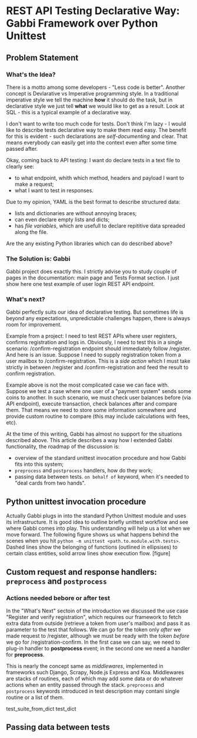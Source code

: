 # REST API Testing Declarative Way: Gabbi Framework over Python Unittest

## Problem Statement

### What's the Idea?

There is a motto among some developers - "Less code is better". Another concept is Devlarative vs Imperative programming style. In a traditional imperative style we tell the machine **how** it should do the task, but in declarative style we just tell **what** we would like to get as a result. Look at SQL - this is a typical example of a declarative way.

I don't want to write too much code for tests. Don't think I'm lazy - I would like to describe tests declarative way to make them read easy. The benefit for this is evident - such declarations are *self-documenting* and clear. That means everybody can easily get into the context even after some time passed after.

Okay, coming back to API testing: I want do declare tests in a text file to clearly see:

- to what endpoint, whith which method, headers and payload I want to make a request;
- what I want to test in responses.

Due to my opinion, YAML is the best format to describe structured data:

- lists and dictionaries are without annoying braces;
- can even declare empty lists and dicts;
- has *file variables*, which are usefull to declare repititive data spreaded along the file.

Are the any existing Python libraries which can do described above?

### The Solution is: Gabbi

Gabbi project does exactly this. I strictly advise you to study couple of pages in the documentation: main page and Tests Format section. I just show here one test example of user login REST API endpoint.

### What's next?

Gabbi perfectly suits our idea of declarative testing. But sometimes life is beyond any expectations, unpredictable challenges happen, there is always room for improvement.

Example from a project: I need to test REST APIs where user registers, confirms registration and logs in. Obviously, I need to test this in a single scenario: /confirm-registration endpoint should immediately follow /register. And here is an issue.
Suppose I need to supply registration token from a user mailbox to /confirm-registration. This is a *side action* which I must take strictly in between /register and /confirm-registration and feed the result to confirm registration.

Example above is not the most complicated case we can face with. Suppose we test a case where one user of a "payment system" sends some coins to another. In such scenario, we must check user balances before (via API endpoint), execute transaction, check balances after and compare them. That means we need to store some information somewhere and provide custom routine to compare (this may include calculations with fees, etc).

At the time of this writing, Gabbi has almost no support for the situations described above. This article describes a way how I extended Gabbi functionality, the roadmap of the discussion is:

- overview of the standard unittest invocation procedure and how Gabbi fits into this system;
- `preprocess` and `postprocess` handlers, how do they work;
- passing data between tests. `on behalf of` keyword, when it's needed to "deal cards from two hands".

## Python unittest invocation procedure

Actually Gabbi plugs in into the standard Python Unittest module and uses its infrastructure. It is good idea to outline briefly unittest workflow and see where Gabbi comes into play. This understanding will help us a lot when we move forward. The following figure shows us what happens behind the scenes when you hit `python -m unittest <path.to.module.with.tests>`.
Dashed lines show the belonging of functions (outlined in ellipsises) to certain class entities, solid arrow lines show execution flow.
[figure]

## Custom request and response handlers: `preprocess` and `postprocess`

### Actions needed bebore or after test

In the "What's Next" sectoin of the introduction we discussed the use case "Register and verify registration", which requires our framework to fetch extra data from outside (retrieve a token from user's mailbox) and pass it as parameter to the test that follows. We can go for the token only *after* we made request to /register, although we must be ready with the token *before* we go for /registration-confirm. In the first case we can say, we need to plug-in handler to **postprocess** event; in the second one we need a handler for **preprocess**.

This is nearly the concept same as *middlewares*, implemented in frameworks such Django, Scrapy, Node.js Express and Koa. Middlewares are stacks of routines, each of which may add some data or do whatever actions when an entity passed through the stack. `preprocess` and `postprocess` keywords introduced in test description may contani single routine or a list of them.

test_suite_from_dict test_dict

## Passing data between tests
